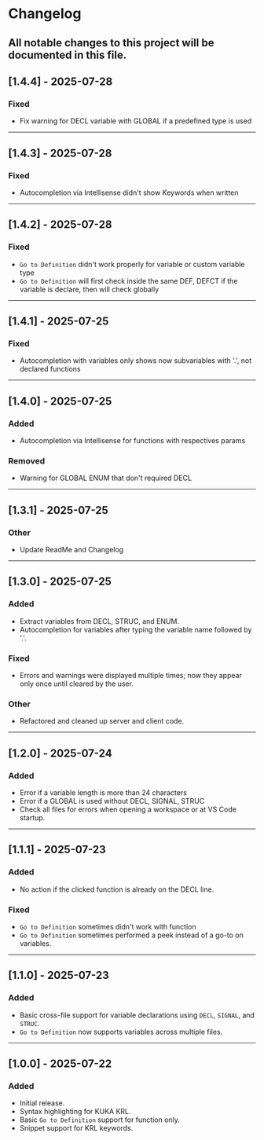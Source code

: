 # Changelog

All notable changes to this project will be documented in this file.
---

## [1.4.4] - 2025-07-28
### Fixed
- Fix warning for DECL variable with GLOBAL if a predefined type is used

------

## [1.4.3] - 2025-07-28
### Fixed
- Autocompletion via Intellisense didn't show Keywords when written

---

## [1.4.2] - 2025-07-28
### Fixed
- `Go to Definition` didn't work properly for variable or custom variable type
- `Go to Definition` will first check inside the same DEF, DEFCT if the variable is declare, then will check globally

---

## [1.4.1] - 2025-07-25
### Fixed
- Autocompletion with variables only shows now subvariables with '.', not declared functions

---

## [1.4.0] - 2025-07-25
### Added
- Autocompletion via Intellisense for functions with respectives params

### Removed
- Warning for GLOBAL ENUM that don't required DECL

---

## [1.3.1] - 2025-07-25
### Other
- Update ReadMe and Changelog

---

## [1.3.0] - 2025-07-25
### Added
- Extract variables from DECL, STRUC, and ENUM.
- Autocompletion for variables after typing the variable name followed by '.'.

### Fixed
- Errors and warnings were displayed multiple times; now they appear only once until cleared by the user.

### Other
- Refactored and cleaned up server and client code.

---

## [1.2.0] - 2025-07-24
### Added
- Error if a variable length is more than 24 characters
- Error if a GLOBAL is used without DECL, SIGNAL, STRUC
- Check all files for errors when opening a workspace or at VS Code startup.

---

## [1.1.1] - 2025-07-23
### Added
- No action if the clicked function is already on the DECL line.

### Fixed
- `Go to Definition` sometimes didn't work with function
- `Go to Definition` sometimes performed a peek instead of a go-to on variables.

---

## [1.1.0] - 2025-07-23
### Added
- Basic cross-file support for variable declarations using `DECL`, `SIGNAL`, and `STRUC`.
- `Go to Definition` now supports variables across multiple files.

---

## [1.0.0] - 2025-07-22
### Added
- Initial release.
- Syntax highlighting for KUKA KRL.
- Basic `Go to Definition` support for function only.
- Snippet support for KRL keywords.
